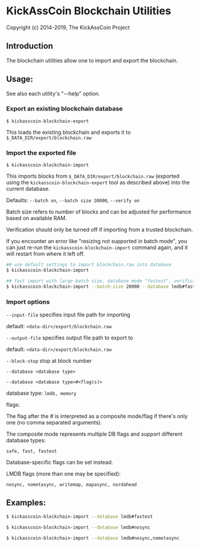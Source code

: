 # KickAssCoin Blockchain Utilities

Copyright (c) 2014-2019, The KickAssCoin Project

## Introduction

The blockchain utilities allow one to import and export the blockchain.

## Usage:

See also each utility's "--help" option.

### Export an existing blockchain database

`$ kickasscoin-blockchain-export`

This loads the existing blockchain and exports it to `$_DATA_DIR/export/blockchain.raw`

### Import the exported file

`$ kickasscoin-blockchain-import`

This imports blocks from `$_DATA_DIR/export/blockchain.raw` (exported using the
`kickasscoin-blockchain-export` tool as described above) into the current database.

Defaults: `--batch on`, `--batch size 20000`, `--verify on`

Batch size refers to number of blocks and can be adjusted for performance based on available RAM.

Verification should only be turned off if importing from a trusted blockchain.

If you encounter an error like "resizing not supported in batch mode", you can just re-run
the `kickasscoin-blockchain-import` command again, and it will restart from where it left off.

```bash
## use default settings to import blockchain.raw into database
$ kickasscoin-blockchain-import

## fast import with large batch size, database mode "fastest", verification off
$ kickasscoin-blockchain-import --batch-size 20000 --database lmdb#fastest --verify off

```

### Import options

`--input-file`
specifies input file path for importing

default: `<data-dir>/export/blockchain.raw`

`--output-file`
specifies output file path to export to

default: `<data-dir>/export/blockchain.raw`

`--block-stop`
stop at block number

`--database <database type>`

`--database <database type>#<flag(s)>`

database type: `lmdb, memory`

flags:

The flag after the # is interpreted as a composite mode/flag if there's only
one (no comma separated arguments).

The composite mode represents multiple DB flags and support different database types:

`safe, fast, fastest`

Database-specific flags can be set instead.

LMDB flags (more than one may be specified):

`nosync, nometasync, writemap, mapasync, nordahead`

## Examples:

```bash
$ kickasscoin-blockchain-import --database lmdb#fastest

$ kickasscoin-blockchain-import --database lmdb#nosync

$ kickasscoin-blockchain-import --database lmdb#nosync,nometasync
```
